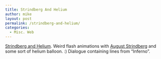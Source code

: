 ```yaml
---
title: Strindberg And Helium
author: mike
layout: post
permalink: /strindberg-and-helium/
categories:
  - Misc. Web
---
```

<a target="_blank" href="http://www.strindbergandhelium.com/">Strindberg and Helium</a>. Weird flash animations with <a target="_blank" href="http://www.strindbergsmuseet.se/">August Strindberg</a> and some sort of helium balloon. :) Dialogue containing lines from &#8220;Inferno&#8221;.